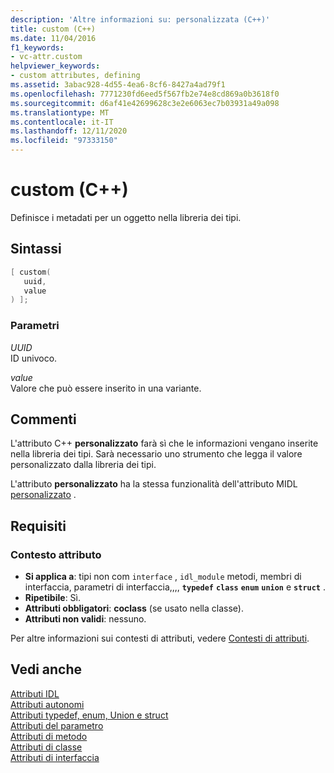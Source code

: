 ```yaml
---
description: 'Altre informazioni su: personalizzata (C++)'
title: custom (C++)
ms.date: 11/04/2016
f1_keywords:
- vc-attr.custom
helpviewer_keywords:
- custom attributes, defining
ms.assetid: 3abac928-4d55-4ea6-8cf6-8427a4ad79f1
ms.openlocfilehash: 7771230fd6eed5f567fb2e74e8cd869a0b3618f0
ms.sourcegitcommit: d6af41e42699628c3e2e6063ec7b03931a49a098
ms.translationtype: MT
ms.contentlocale: it-IT
ms.lasthandoff: 12/11/2020
ms.locfileid: "97333150"
---
```

# <a name="custom-c"></a>custom (C++)

Definisce i metadati per un oggetto nella libreria dei tipi.

## <a name="syntax"></a>Sintassi

```cpp
[ custom(
   uuid,
   value
) ];
```

### <a name="parameters"></a>Parametri

*UUID*<br/>
ID univoco.

*value*<br/>
Valore che può essere inserito in una variante.

## <a name="remarks"></a>Commenti

L'attributo C++ **personalizzato** farà sì che le informazioni vengano inserite nella libreria dei tipi. Sarà necessario uno strumento che legga il valore personalizzato dalla libreria dei tipi.

L'attributo **personalizzato** ha la stessa funzionalità dell'attributo MIDL [personalizzato](/windows/win32/Midl/custom) .

## <a name="requirements"></a>Requisiti

### <a name="attribute-context"></a>Contesto attributo

- **Si applica a**: tipi non com `interface` , `idl_module` metodi, membri di interfaccia, parametri di interfaccia,,,, **`typedef`** **`class`** **`enum`** **`union`** e **`struct`** .
- **Ripetibile**: Sì.
- **Attributi obbligatori**: **coclass** (se usato nella classe).
- **Attributi non validi**: nessuno.

Per altre informazioni sui contesti di attributi, vedere [Contesti di attributi](cpp-attributes-com-net.md#contexts).

## <a name="see-also"></a>Vedi anche

[Attributi IDL](idl-attributes.md)<br/>
[Attributi autonomi](stand-alone-attributes.md)<br/>
[Attributi typedef, enum, Union e struct](typedef-enum-union-and-struct-attributes.md)<br/>
[Attributi del parametro](parameter-attributes.md)<br/>
[Attributi di metodo](method-attributes.md)<br/>
[Attributi di classe](class-attributes.md)<br/>
[Attributi di interfaccia](interface-attributes.md)
